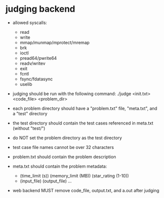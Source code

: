 # judging backend

- allowed syscalls:
	- read
	- write
	- mmap/munmap/mprotect/mremap
	- brk
	- ioctl
	- pread64/pwrite64
	- readv/writev
	- exit
	- fcntl
	- fsync/fdatasync
	- uselib

- judging should be run with the following command:
./judge <init.txt> <language> <code_file> <problem_dir>
- each problem directory should have a "problem.txt" file, "meta.txt", and a "test" directory
- the test directory should contain the test cases referenced in meta.txt (without "test/")
- do NOT set the problem directory as the test directory
- test case file names cannot be over 32 characters
- problem.txt should contain the problem description
- meta.txt should contain the problem metadata:
	- (time_limit (s)) (memory_limit (MB)) (star_rating (1-10))
	- (input_file) (output_file)
	...

- web backend MUST remove code_file, output.txt, and a.out after judging